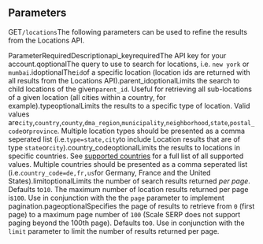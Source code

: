 Parameters
----------

GET`/locations`The following parameters can be used to refine the results from the Locations API.

ParameterRequiredDescriptionapi\_keyrequiredThe API key for your account.qoptionalThe query to use to search for locations, i.e. `new york` or `mumbai`.idoptionalThe`id`of a specific location (location ids are returned with all results from the Locations API).parent\_idoptionalLimits the search to child locations of the given`parent_id`. Useful for retrieving all sub-locations of a given location (all cities within a country, for example).typeoptionalLimits the results to a specific type of location. Valid values are`city`,`country`,`county`,`dma_region`,`municipality`,`neighborhood`,`state`,`postal_code`or`province`. Multiple location types should be presented as a comma seperated list (i.e.`type=state,city`to include Location results that are of type `state`or`city`).country\_codeoptionalLimits the results to locations in specific countries. See [supported countries](/docs/search-api/reference/google-countries) for a full list of all supported values. Multiple countries should be presented as a comma seperated list (i.e.`country_code=de,fr,us`for Germany, France and the United States).limitoptionalLimits the number of search results returned *per page*. Defaults to`10`. The maximum number of location results returned per page is`100`. Use in conjunction with the the `page` parameter to implement pagination.pageoptionalSpecifies the page of results to retrieve from `0` (first page) to a maximum page number of `100` (Scale SERP does not support paging beyond the 100th page). Defaults to`0`. Use in conjunction with the `limit` parameter to limit the number of results returned per page.